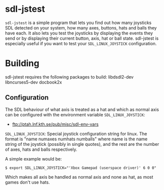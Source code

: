sdl-jstest
==========

`sdl-jstest` is a simple program that lets you find out how many
joysticks SDL detected on your system, how many axes, buttons, hats
and balls they have each. It also lets you test the joysticks by
displaying the events they send or by displaying their current button,
axis, hat or ball state. sdl-jstest is especially useful if you want
to test your `SDL_LINUX_JOYSTICK` configuration.

Building
========

sdl-jstest requires the following packages to build:
libdsdl2-dev
libncurses5-dev
docbook2x

Configuration
-------------

The SDL behaviour of what axis is treated as a hat and which as normal
axis can be configured with the environment variable
`SDL_LINUX_JOYSTICK`:

 * ftp://ptah.lnf.kth.se/pub/misc/sdl-env-vars

`SDL_LINUX_JOYSTICK`:
	Special joystick configuration string for linux. The format is
	"name numaxes numhats numballs"
	where name is the name string of the joystick (possibly in single
	quotes), and the rest are the number of axes, hats and balls
	respectively.

A simple example would be:

    $ export SDL_LINUX_JOYSTICK="'Xbox Gamepad (userspace driver)' 6 0 0"

Which makes all axis be handled as normal axis and none as hat, as
most games don't use hats.
